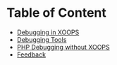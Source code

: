 # Table of Content

* [Debugging in XOOPS](book/1install.md)
* [Debugging Tools](book/2administration.md)
* [PHP Debugging without XOOPS](book/3preferences.md)
* [Feedback](book/4operations.md)


